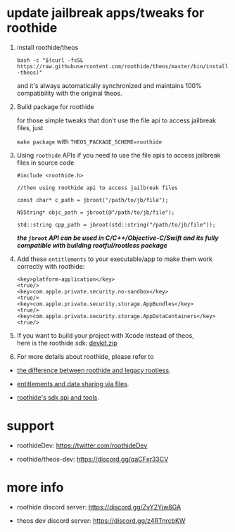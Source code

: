 # update jailbreak apps/tweaks for roothide
 
 1. install roothide/theos

    ```bash -c "$(curl -fsSL https://raw.githubusercontent.com/roothide/theos/master/bin/install-theos)"```
    
    and it's always automatically synchronized and maintains 100% compatibility with the original theos.

 2. Build package for roothide


    for those simple tweaks that don't use the file api to access jailbreak files, just

    ```make package``` with ```THEOS_PACKAGE_SCHEME=roothide```


 3. Using `roothide` APIs if you need to use the file apis to access jailbreak files in source code
    ```
    #include <roothide.h>
    
    //then using roothide api to access jailbreak files
    
    const char* c_path = jbroot("/path/to/jb/file");
    
    NSString* objc_path = jbroot(@"/path/to/jb/file");
    
    std::string cpp_path = jbroot(std::string("/path/to/jb/file"));
    ```
    ***the `jbroot` API can be used in C/C++/Objective-C/Swift and its fully compatible with building rootful/rootless package***

 4. Add these `entitlements` to your executable/app to make them work correctly with roothide:
    ```
    <key>platform-application</key>
    <true/>
    <key>com.apple.private.security.no-sandbox</key>
    <true/>
    <key>com.apple.private.security.storage.AppBundles</key>
    <true/>
    <key>com.apple.private.security.storage.AppDataContainers</key>
    <true/>
    ```


5. If you want to build your project with Xcode instead of theos,  
   here is the roothide sdk: [devkit.zip](https://github.com/roothide/libroothide/releases/latest)


7. For more details about roothide, please refer to
   
- [the difference between roothide and legacy rootless](roothide.md).

- [entitlements and data sharing via files](entitlements.md).
  
- [roothide's sdk api and tools](interface.md).


# support

- roothideDev: https://twitter.com/roothideDev

- roothide/theos-dev: https://discord.gg/qaCFxr33CV

  
# more info

- roothide discord server: https://discord.gg/ZvY2Yjw8GA

- theos dev discord server: https://discord.gg/z4RTnrcbKW

